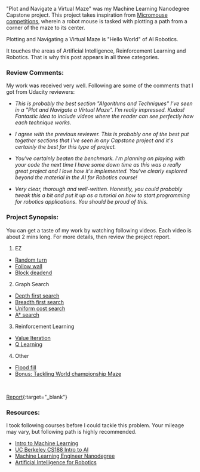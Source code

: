 
"Plot and Navigate a Virtual Maze" was my Machine Learning Nanodegree Capstone project. This project takes inspiration from [Micromouse competitions](https://www.youtube.com/watch?v=0JCsRpcrk3s), wherein a robot mouse is tasked with plotting a path from a corner of the maze to its center.

Plotting and Navigating a Virtual Maze is "Hello World" of AI Robotics. 

It touches the areas of Artificial Intelligence, Reinforcement Learning and Robotics. That is why this post appears in all three categories.

### Review Comments:

My work was received very well. Following are some of the comments that I got from Udacity reviewers:

- *This is probably the best section "Algorithms and Techniques" I've seen in a "Plot and Navigate a Virtual Maze". I'm really impressed. Kudos! Fantastic idea to include videos where the reader can see perfectly how each technique works.*

- *I agree with the previous reviewer. This is probably one of the best put together sections that I've seen in any Capstone project and it's certainly the best for this type of project.*

- *You've certainly beaten the benchmark. I'm planning on playing with your code the next time I have some down time as this was a really great project and I love how it's implemented. You've clearly explored beyond the material in the AI for Robotics course!*

- *Very clear, thorough and well-written. Honestly, you could probably tweak this a bit and put it up as a tutorial on how to start programming for robotics applications. You should be proud of this.*

### Project Synopsis:

You can get a taste of my work by watching following videos. Each video is about 2 mins long. For more details, then review the project report.

1. EZ
- [Random turn](https://www.youtube.com/watch?v=bk1I0pCzLyM)
- [Follow wall](https://www.youtube.com/watch?v=4LQ7xwL-58k)
- [Block deadend](https://www.youtube.com/watch?v=rQGUrwK7YnI)

2. Graph Search
- [Depth first search](https://www.youtube.com/watch?v=0V92rnuzEfo)
- [Breadth first search](https://www.youtube.com/watch?v=dvn2tY0Dgeg)
- [Uniform cost search](https://www.youtube.com/watch?v=6Uh8QF85Phw)
- [A* search](https://www.youtube.com/watch?v=4Hg3uPYtKvQ)

3. Reinforcement Learning
- [Value Iteration](https://www.youtube.com/watch?v=mQJr3RmdvsI)
- [Q Learning](https://www.youtube.com/watch?v=cf2WrR8UuRo)

4. Other
- [Flood fill](https://www.youtube.com/watch?v=NBSps5kW_qg)
- [Bonus: Tackling World championship Maze](https://www.youtube.com/watch?v=tm3HLxWAu8g)

<br />

[Report](https://github.com/srikanthpagadala/udacity/blob/master/Machine%20Learning%20Engineer%20Nanodegree/Capstone:%20Plot%20and%20Navigate%20a%20Virtual%20Maze/report.pdf){:target="_blank"}

### Resources:

I took following courses before I could tackle this problem. Your mileage may vary, but following path is highly recommended.

- [Intro to Machine Learning](https://www.udacity.com/course/intro-to-machine-learning--ud120)
- [UC Berkeley CS188 Intro to AI](http://ai.berkeley.edu/home.html)
- [Machine Learning Engineer Nanodegree](https://www.udacity.com/course/machine-learning-engineer-nanodegree--nd009)
- [Artificial Intelligence for Robotics](https://www.udacity.com/course/artificial-intelligence-for-robotics--cs373)


